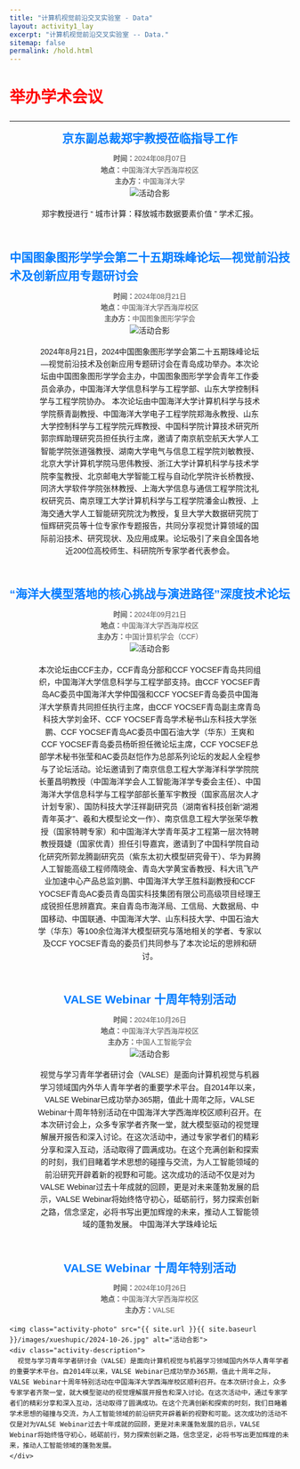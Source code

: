 ```yaml
---
title: "计算机视觉前沿交叉实验室 - Data"
layout: activity1_lay
excerpt: "计算机视觉前沿交叉实验室 -- Data."
sitemap: false
permalink: /hold.html
---
```


# <span style="color:red">举办学术会议</span>

---

<html lang="zh">
<head>
  <meta charset="UTF-8">
  <meta name="viewport" content="width=device-width, initial-scale=1.0">
  <title>学术活动介绍</title>
  <style>
    body {
      font-family: Arial, sans-serif;
      line-height: 1.6;
      margin: 20px;
    }
    .activity-container {
      display: flex;
      flex-direction: column;
      align-items: center;
      margin-bottom: 30px;
    }
    .activity-title {
      font-size: 1.5em;
      font-weight: bold;
      color: #007bff;
      margin-bottom: 10px;
    }
    .activity-photo {
      max-width: 800px;
      height: auto;
      margin-bottom: 15px;
    }
    .activity-description {
      font-size: 1em;
      text-align: center;
      width: 80%;
      max-width: 800px;
      margin-bottom: 20px;
    }
    .activity-details {
      font-size: 0.9em;
      color: #555;
      text-align: center;
    }
  </style>
</head>
<body>

<div class="activity-container">
    <div class="activity-title">京东副总裁郑宇教授莅临指导工作</div>
    <div class="activity-details">
      <strong>时间：</strong>2024年08月07日<br>
      <strong>地点：</strong>中国海洋大学西海岸校区<br>
      <strong>主办方：</strong>中国海洋大学
    </div>
    <img class="activity-photo" src="{{ site.url }}{{ site.baseurl }}/images/xueshupic/2024-8-7.jpg" alt="活动合影">
    <div class="activity-description">
        郑宇教授进行 “ 城市计算：释放城市数据要素价值 ” 学术汇报。
    </div>
    
  </div>


<div class="activity-container">
    <div class="activity-title">中国图象图形学学会第二十五期珠峰论坛—视觉前沿技术及创新应用专题研讨会</div>
    <div class="activity-details">
      <strong>时间：</strong>2024年08月21日<br>
      <strong>地点：</strong>中国海洋大学西海岸校区<br>
      <strong>主办方：</strong>中国图象图形学学会
    </div>
    <img class="activity-photo" src="{{ site.url }}{{ site.baseurl }}/images/xueshupic/2024-8-21.jpg" alt="活动合影">
    <div class="activity-description">
        2024年8月21日，2024中国图象图形学学会第二十五期珠峰论坛—视觉前沿技术及创新应用专题研讨会在青岛成功举办。本次论坛由中国图象图形学学会主办，中国图象图形学学会青年工作委员会承办，中国海洋大学信息科学与工程学部、山东大学控制科学与工程学院协办。
        本次论坛由中国海洋大学计算机科学与技术学院蔡青副教授、中国海洋大学电子工程学院郑海永教授、山东大学控制科学与工程学院元辉教授、中国科学院计算技术研究所郭宗辉助理研究员担任执行主席，邀请了南京航空航天大学人工智能学院张道强教授、湖南大学电气与信息工程学院刘敏教授、北京大学计算机学院马思伟教授、浙江大学计算机科学与技术学院李玺教授、北京邮电大学智能工程与自动化学院许长桥教授、同济大学软件学院张林教授、上海大学信息与通信工程学院沈礼权研究员、南京理工大学计算机科学与工程学院潘金山教授、上海交通大学人工智能研究院沈为教授，复旦大学大数据研究院丁恒辉研究员等十位专家作专题报告，共同分享视觉计算领域的国际前沿技术、研究现状、及应用成果。论坛吸引了来自全国各地近200位高校师生、科研院所专家学者代表参会。
    </div>
    
  </div>

<div class="activity-container">
    <div class="activity-title">“海洋大模型落地的核心挑战与演进路径”深度技术论坛</div>
    <div class="activity-details">
      <strong>时间：</strong>2024年09月21日<br>
      <strong>地点：</strong>中国海洋大学西海岸校区<br>
      <strong>主办方：</strong>中国计算机学会（CCF）
    </div>
    <img class="activity-photo" src="{{ site.url }}{{ site.baseurl }}/images/xueshupic/2024-9-21.png" alt="活动合影">
    <div class="activity-description">
        本次论坛由CCF主办，CCF青岛分部和CCF YOCSEF青岛共同组织，中国海洋大学信息科学与工程学部支持。由CCF YOCSEF青岛AC委员中国海洋大学仲国强和CCF YOCSEF青岛委员中国海洋大学蔡青共同担任执行主席，由CCF YOCSEF青岛副主席青岛科技大学刘金环、CCF YOCSEF青岛学术秘书山东科技大学张鹏、CCF YOCSEF青岛AC委员中国石油大学（华东）王爽和CCF YOCSEF青岛委员杨昕担任微论坛主席，CCF YOCSEF总部学术秘书张莹和AC委员赵恺作为总部系列论坛的发起人全程参与了论坛活动。论坛邀请到了南京信息工程大学海洋科学学院院长董昌明教授（中国海洋学会人工智能海洋学专委会主任）、中国海洋大学信息科学与工程学部部长董军宇教授（国家高层次人才计划专家）、国防科技大学汪祥副研究员（湖南省科技创新“湖湘青年英才”、羲和大模型论文一作）、南京信息工程大学张荣华教授（国家特聘专家）和中国海洋大学青年英才工程第一层次特聘教授聂婕（国家优青）担任引导嘉宾，邀请到了中国科学院自动化研究所郭龙腾副研究员（紫东太初大模型研究骨干）、华为昇腾人工智能高级工程师隋晓金、青岛大学黄宝香教授、科大讯飞产业加速中心产品总监刘鹏、中国海洋大学王胜科副教授和CCF YOCSEF青岛AC委员青岛国实科技集团有限公司高级项目经理王成锐担任思辨嘉宾。来自青岛市海洋局、工信局、大数据局、中国移动、中国联通、中国海洋大学、山东科技大学、中国石油大学（华东）等100余位海洋大模型研究与落地相关的学者、专家以及CCF YOCSEF青岛的委员们共同参与了本次论坛的思辨和研讨。
    </div>
    
  </div>

<div class="activity-container">
    <div class="activity-title">VALSE Webinar 十周年特别活动</div>
    <div class="activity-details">
      <strong>时间：</strong>2024年10月26日<br>
      <strong>地点：</strong>中国海洋大学西海岸校区<br>
      <strong>主办方：</strong>中国人工智能学会
    </div>
    <img class="activity-photo" src="{{ site.url }}{{ site.baseurl }}/images/xueshupic/2024-10-26.jpg" alt="活动合影">
    <div class="activity-description">
        视觉与学习青年学者研讨会（VALSE）是面向计算机视觉与机器学习领域国内外华人青年学者的重要学术平台。自2014年以来，VALSE Webinar已成功举办365期，值此十周年之际，VALSE Webinar十周年特别活动在中国海洋大学西海岸校区顺利召开。在本次研讨会上，众多专家学者齐聚一堂，就大模型驱动的视觉理解展开报告和深入讨论。在这次活动中，通过专家学者们的精彩分享和深入互动，活动取得了圆满成功。在这个充满创新和探索的时刻，我们目睹着学术思想的碰撞与交流，为人工智能领域的前沿研究开辟着新的视野和可能。这次成功的活动不仅是对为VALSE Webinar过去十年成就的回顾，更是对未来蓬勃发展的启示，VALSE Webinar将始终恪守初心，砥砺前行，努力探索创新之路，信念坚定，必将书写出更加辉煌的未来，推动人工智能领域的蓬勃发展。
中国海洋大学珠峰论坛
    </div>
    
  </div>




<div class="activity-container">
    <div class="activity-title">VALSE Webinar 十周年特别活动</div>
    <div class="activity-details">
      <strong>时间：</strong>2024年10月26日<br>
      <strong>地点：</strong>中国海洋大学西海岸校区<br>
      <strong>主办方：</strong>VALSE
    </div>
  
    <img class="activity-photo" src="{{ site.url }}{{ site.baseurl }}/images/xueshupic/2024-10-26.jpg" alt="活动合影">
    <div class="activity-description">
      视觉与学习青年学者研讨会（VALSE）是面向计算机视觉与机器学习领域国内外华人青年学者的重要学术平台。自2014年以来，VALSE Webinar已成功举办365期，值此十周年之际，VALSE Webinar十周年特别活动在中国海洋大学西海岸校区顺利召开。在本次研讨会上，众多专家学者齐聚一堂，就大模型驱动的视觉理解展开报告和深入讨论。在这次活动中，通过专家学者们的精彩分享和深入互动，活动取得了圆满成功。在这个充满创新和探索的时刻，我们目睹着学术思想的碰撞与交流，为人工智能领域的前沿研究开辟着新的视野和可能。这次成功的活动不仅是对为VALSE Webinar过去十年成就的回顾，更是对未来蓬勃发展的启示，VALSE Webinar将始终恪守初心，砥砺前行，努力探索创新之路，信念坚定，必将书写出更加辉煌的未来，推动人工智能领域的蓬勃发展。
    </div>
  
  </div>
  
</body>
</html>
